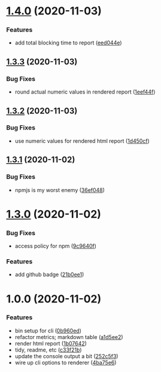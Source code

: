 # [1.4.0](https://github.com/tallnerds/howfast/compare/1.3.3...1.4.0) (2020-11-03)


### Features

* add total blocking time to report ([eed044e](https://github.com/tallnerds/howfast/commit/eed044e72d26670b3a1569b1bba781da26e269e7))

## [1.3.3](https://github.com/tallnerds/howfast/compare/1.3.2...1.3.3) (2020-11-03)


### Bug Fixes

* round actual numeric values in rendered report ([1eef44f](https://github.com/tallnerds/howfast/commit/1eef44f8c2347963dc67ad6c97297a2eaf9e9002))

## [1.3.2](https://github.com/tallnerds/howfast/compare/1.3.1...1.3.2) (2020-11-03)


### Bug Fixes

* use numeric values for rendered html report ([1d450cf](https://github.com/tallnerds/howfast/commit/1d450cffcf945d8905155442a6f2d7c13a35c443))

## [1.3.1](https://github.com/tallnerds/howfast/compare/1.3.0...1.3.1) (2020-11-02)


### Bug Fixes

* npmjs is my worst enemy ([36ef048](https://github.com/tallnerds/howfast/commit/36ef048fc8e400c5160565325b9dfa6541a533da))

# [1.3.0](https://github.com/tallnerds/howfast/compare/1.2.0...1.3.0) (2020-11-02)


### Bug Fixes

* access policy for npm ([9c9640f](https://github.com/tallnerds/howfast/commit/9c9640f34530f8e4ca027fd469f96ceb9b91cbb3))


### Features

* add github badge ([21b0ee1](https://github.com/tallnerds/howfast/commit/21b0ee103d0ba4c1bd51e58f4009143e7fd6fa29))

# 1.0.0 (2020-11-02)


### Features

* bin setup for cli ([0b960ed](https://github.com/tallnerds/howfast/commit/0b960ed49ec25bd09ebe8d44fd68aa2cde9eac81))
* refactor metrics; markdown table ([a1d5ee2](https://github.com/tallnerds/howfast/commit/a1d5ee2b2e781d2541f4dce9cdfcde5837f1f45d))
* render html report ([1b07642](https://github.com/tallnerds/howfast/commit/1b07642f39a8f8b71f1742468bfb31fd43c5c5eb))
* tidy, readme, etc ([c33f21b](https://github.com/tallnerds/howfast/commit/c33f21b0089344c080ea9a701e0d2c11c2085b09))
* update the console output a bit ([252c5f3](https://github.com/tallnerds/howfast/commit/252c5f30e3cacaac0c35d77a19e7ec9bdd5078aa))
* wire up cli options to renderer ([4ba75e6](https://github.com/tallnerds/howfast/commit/4ba75e6d0920ad2a27d5c9c8d25dab713529d76d))
